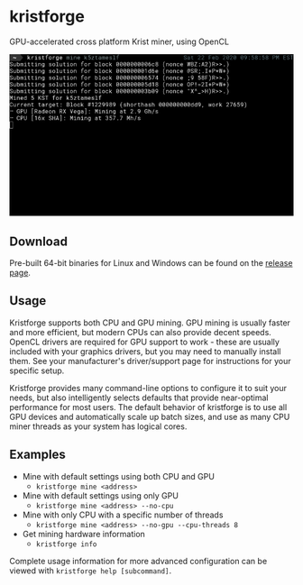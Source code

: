 # kristforge

GPU-accelerated cross platform Krist miner, using OpenCL

![Screenshot](.github/example.png)

## Download

Pre-built 64-bit binaries for Linux and Windows can be found on the
[release page](https://github.com/tmpim/kristforge/releases).

## Usage

Kristforge supports both CPU and GPU mining. GPU mining is usually faster and more efficient, but modern CPUs can also
provide decent speeds. OpenCL drivers are required for GPU support to work - these are usually included with your
graphics drivers, but you may need to manually install them. See your manufacturer's driver/support page for
instructions for your specific setup.

Kristforge provides many command-line options to configure it to suit your needs, but also intelligently selects 
defaults that provide near-optimal performance for most users. The default behavior of kristforge is to use all GPU
devices and automatically scale up batch sizes, and use as many CPU miner threads as your system has logical cores.

## Examples 

- Mine with default settings using both CPU and GPU
    - `kristforge mine <address>`
- Mine with default settings using only GPU
    - `kristforge mine <address> --no-cpu`
- Mine with only CPU with a specific number of threads
    - `kristforge mine <address> --no-gpu --cpu-threads 8`
- Get mining hardware information
    - `kristforge info`

Complete usage information for more advanced configuration can be viewed with `kristforge help [subcommand]`.
